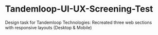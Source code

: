 # Tandemloop-UI-UX-Screening-Test
Design task for Tandemloop Technologies: Recreated three web sections with responsive layouts (Desktop &amp; Mobile)
